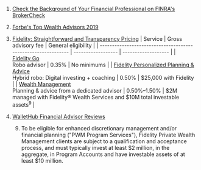 1. [Check the Background of Your Financial Professional on FINRA's BrokerCheck](https://brokercheck.finra.org/)
2. [Forbe's Top Wealth Advisors 2019](https://www.forbes.com/top-wealth-advisors/#36a084511a14)
3. [Fidelity: Straightforward and Transparency Pricing](https://www.fidelity.com/why-fidelity/pricing-fees)
    | Service                                                       | Gross advisory fee | General eligibility |
    | ------------------------------------------------------------- | ------------------ | ------------------- |
    | [Fidelity Go](https://digital.fidelity.com/prgw/digital/fgo/)<br/>Robo advisor | 0.35% | No minimums |
    | [Fidelity Personalized Planning & Advice](https://www.fidelity.com/digital-investing-and-advice/hybrid-robo-advisor/overview)<br />Hybrid robo: Digital investing + coaching | 0.50% | $25,000 with Fidelity |
    | [Wealth Management](https://www.fidelity.com/wealth-management/overview)<br/>Planning & advice from a dedicated advisor | 0.50%–1.50% | $2M managed with Fidelity® Wealth Services and $10M total investable assets<sup>9</sup> |
4. [WalletHub Financial Advisor Reviews](https://wallethub.com/)

    9. To be eligible for enhanced discretionary management and/or financial planning ("PWM Program Services"), Fidelity Private Wealth Management clients are subject to a qualification and acceptance process, and must typically invest at least $2 million, in the aggregate, in Program Accounts and have investable assets of at least $10 million.
